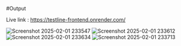 #Output

Live link : https://testline-frontend.onrender.com/

![Screenshot 2025-02-01 233547](https://github.com/user-attachments/assets/6047e178-3e23-4d43-a7af-f1b778148978)
![Screenshot 2025-02-01 233612](https://github.com/user-attachments/assets/f1d9b9c4-80a0-4779-b9a3-f8d25f6ea36c)
![Screenshot 2025-02-01 233634](https://github.com/user-attachments/assets/de433e65-e3bf-47ae-a9ce-20512702644d)
![Screenshot 2025-02-01 233713](https://github.com/user-attachments/assets/8e39c7de-3e59-437e-bb1b-75d64d467fc4)
